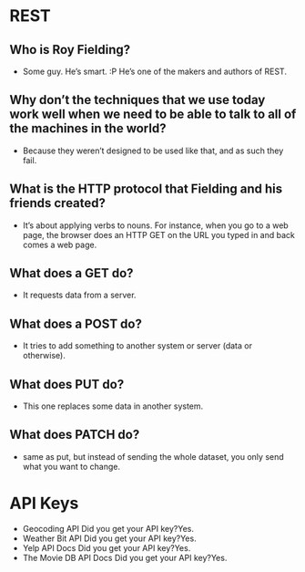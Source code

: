 # REST
## Who is Roy Fielding?
* Some guy. He’s smart. :P He’s one of the makers and authors of REST.

 

## Why don’t the techniques that we use today work well when we need to be able to talk to all of the machines in the world?
* Because they weren’t designed to be used like that, and as such they fail.

 

## What is the HTTP protocol that Fielding and his friends created?
* It’s about applying verbs to nouns. For instance, when you go to a web page, the browser does an HTTP GET on the URL you typed in and back comes a web page.

 

## What does a GET do?
* It requests data from a server.

 

## What does a POST do?
* It tries to add something to another system or server (data or otherwise).

 

## What does PUT do?
* This one replaces some data in another system.

 

## What does PATCH do?
* same as put, but instead of sending the whole dataset, you only send what you want to change.

# API Keys
* Geocoding API
Did you get your API key?Yes.
* Weather Bit API
Did you get your API key?Yes.
* Yelp API Docs
Did you get your API key?Yes.
* The Movie DB API Docs
Did you get your API key?Yes.